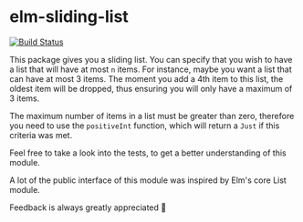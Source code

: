 # elm-sliding-list

[![Build Status](https://travis-ci.org/fdbeirao/elm-sliding-list.svg?branch=master)](https://travis-ci.org/fdbeirao/elm-sliding-list)

This package gives you a sliding list. You can specify that you wish to have a list
that will have at most `n` items. For instance, maybe you want a list that can have
at most 3 items. The moment you add a 4th item to this list, the oldest item will be dropped, thus ensuring you will only have a maximum of 3 items.

The maximum number of items in a list must be greater than zero, therefore you need
to use the `positiveInt` function, which will return a `Just` if this criteria was
met.

Feel free to take a look into the tests, to get a better understanding of this module.

A lot of the public interface of this module was inspired by Elm's core List module.

Feedback is always greatly appreciated 🙂